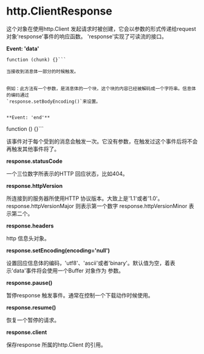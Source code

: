# http.ClientResponse
这个对象在使用http.Client 发起请求时被创建，它会以参数的形式传递给request 对象'response'事件的响应函数。
'response'实现了可读流的接口。


**Event: 'data'**
```
function (chunk) {}```

当接收到消息体一部分的时候触发。


例如：此方法有一个参数，是消息体的一个块，这个块的内容已经被解码成一个字符串。信息体的编码通过
`response.setBodyEncoding()`来设置。


**Event: 'end'**
```
function () {}```

该事件对于每个受到的消息会触发一次。它没有参数，在触发过这个事件后将不会再触发其他事件将了。



**response.statusCode**


一个三位数字所表示的HTTP 回应状态，比如404。


**response.httpVersion**


所连接到的服务器所使用HTTP 协议版本。大致上是'1.1'或者'1.0'。response.httpVersionMajor 则表示第一个数字
response.httpVersionMinor 表示第二个。


**response.headers**


http 信息头对象。


**response.setEncoding(encoding='null')**


设置回应信息体的编码，'utf8'、'ascii'或者'binary'。默认值为空，着表示'data'事件将会使用一个Buffer 对象作为
参数。


**response.pause()**


暂停response 触发事件。通常在控制一个下载动作时候使用。


**response.resume()**


恢复一个暂停的请求。


**response.client**


保存response 所属的http.Client 的引用。
